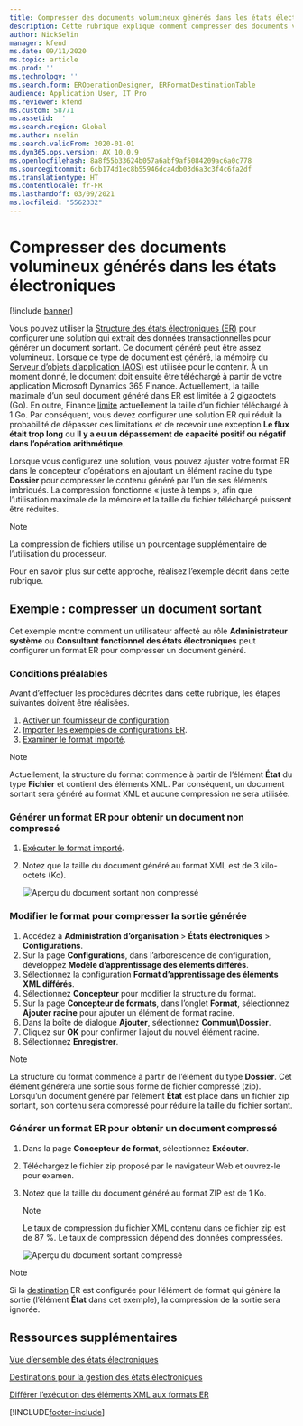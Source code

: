 ```yaml
---
title: Compresser des documents volumineux générés dans les états électroniques
description: Cette rubrique explique comment compresser des documents volumineux générés par un format d’état électronique (ER).
author: NickSelin
manager: kfend
ms.date: 09/11/2020
ms.topic: article
ms.prod: ''
ms.technology: ''
ms.search.form: EROperationDesigner, ERFormatDestinationTable
audience: Application User, IT Pro
ms.reviewer: kfend
ms.custom: 58771
ms.assetid: ''
ms.search.region: Global
ms.author: nselin
ms.search.validFrom: 2020-01-01
ms.dyn365.ops.version: AX 10.0.9
ms.openlocfilehash: 8a8f55b33624b057a6abf9af5084209ac6a0c778
ms.sourcegitcommit: 6cb174d1ec8b55946dca4db03d6a3c3f4c6fa2df
ms.translationtype: HT
ms.contentlocale: fr-FR
ms.lasthandoff: 03/09/2021
ms.locfileid: "5562332"
---
```

# <a name="compress-large-documents-that-are-generated-in-electronic-reporting"></a>Compresser des documents volumineux générés dans les états électroniques 

[!include [banner](../includes/banner.md)]

Vous pouvez utiliser la [Structure des états électroniques (ER)](general-electronic-reporting.md) pour configurer une solution qui extrait des données transactionnelles pour générer un document sortant. Ce document généré peut être assez volumineux. Lorsque ce type de document est généré, la mémoire du [Serveur d’objets d’application (AOS)](https://docs.microsoft.com/dynamics365/fin-ops-core/dev-itpro/dev-tools/access-instances#location-of-packages-source-code-and-other-aos-configurations) est utilisée pour le contenir. À un moment donné, le document doit ensuite être téléchargé à partir de votre application Microsoft Dynamics 365 Finance. Actuellement, la taille maximale d’un seul document généré dans ER est limitée à 2 gigaoctets (Go). En outre, Finance [limite](https://fix.lcs.dynamics.com/Issue/Details?kb=4569432&bugId=453907&dbType=3) actuellement la taille d’un fichier téléchargé à 1 Go. Par conséquent, vous devez configurer une solution ER qui réduit la probabilité de dépasser ces limitations et de recevoir une exception **Le flux était trop long** ou **Il y a eu un dépassement de capacité positif ou négatif dans l’opération arithmétique**.

Lorsque vous configurez une solution, vous pouvez ajuster votre format ER dans le concepteur d’opérations en ajoutant un élément racine du type **Dossier** pour compresser le contenu généré par l’un de ses éléments imbriqués. La compression fonctionne « juste à temps », afin que l’utilisation maximale de la mémoire et la taille du fichier téléchargé puissent être réduites.

> [!NOTE]
> La compression de fichiers utilise un pourcentage supplémentaire de l’utilisation du processeur.

Pour en savoir plus sur cette approche, réalisez l’exemple décrit dans cette rubrique.

## <a name="example-compress-an-outbound-document"></a>Exemple : compresser un document sortant

Cet exemple montre comment un utilisateur affecté au rôle **Administrateur système** ou **Consultant fonctionnel des états électroniques** peut configurer un format ER pour compresser un document généré.

### <a name="prerequisites"></a>Conditions préalables

Avant d’effectuer les procédures décrites dans cette rubrique, les étapes suivantes doivent être réalisées.

1. [Activer un fournisseur de configuration](er-defer-xml-element.md#activate-a-configuration-provider).
2. [Importer les exemples de configurations ER](er-defer-xml-element.md#import-the-sample-er-configurations).
3. [Examiner le format importé](er-defer-xml-element.md#review-the-imported-format).

> [!NOTE]
> Actuellement, la structure du format commence à partir de l’élément **État** du type **Fichier** et contient des éléments XML. Par conséquent, un document sortant sera généré au format XML et aucune compression ne sera utilisée.

### <a name="generate-an-er-format-to-get-an-uncompressed-document"></a>Générer un format ER pour obtenir un document non compressé

1. [Exécuter le format importé](er-defer-xml-element.md#run-the-imported-format).
2. Notez que la taille du document généré au format XML est de 3 kilo-octets (Ko).

    ![Aperçu du document sortant non compressé](./media/er-compress-outbound-files1.png)

### <a name="modify-the-format-to-compress-the-generated-output"></a>Modifier le format pour compresser la sortie générée

1. Accédez à **Administration d’organisation** \> **États électroniques** \> **Configurations**.
2. Sur la page **Configurations**, dans l’arborescence de configuration, développez **Modèle d’apprentissage des éléments différés**.
3. Sélectionnez la configuration **Format d’apprentissage des éléments XML différés**.
4. Sélectionnez **Concepteur** pour modifier la structure du format.
5. Sur la page **Concepteur de formats**, dans l’onglet **Format**, sélectionnez **Ajouter racine** pour ajouter un élément de format racine.
6. Dans la boîte de dialogue **Ajouter**, sélectionnez **Commun\\Dossier**.
7. Cliquez sur **OK** pour confirmer l’ajout du nouvel élément racine.
8. Sélectionnez **Enregistrer**.

> [!NOTE]
> La structure du format commence à partir de l’élément du type **Dossier**. Cet élément générera une sortie sous forme de fichier compressé (zip). Lorsqu’un document généré par l’élément **État** est placé dans un fichier zip sortant, son contenu sera compressé pour réduire la taille du fichier sortant.

### <a name="generate-an-er-format-to-get-a-compressed-document"></a>Générer un format ER pour obtenir un document compressé

1. Dans la page **Concepteur de format**, sélectionnez **Exécuter**.
2. Téléchargez le fichier zip proposé par le navigateur Web et ouvrez-le pour examen.
3. Notez que la taille du document généré au format ZIP est de 1 Ko.

    > [!NOTE] 
    > Le taux de compression du fichier XML contenu dans ce fichier zip est de 87 %. Le taux de compression dépend des données compressées.

    ![Aperçu du document sortant compressé](./media/er-compress-outbound-files2.png)

> [!NOTE]
> Si la [destination](electronic-reporting-destinations.md) ER est configurée pour l’élément de format qui génère la sortie (l’élément **État** dans cet exemple), la compression de la sortie sera ignorée.

## <a name="additional-resources"></a>Ressources supplémentaires

[Vue d’ensemble des états électroniques](general-electronic-reporting.md)

[Destinations pour la gestion des états électroniques](electronic-reporting-destinations.md)

[Différer l’exécution des éléments XML aux formats ER](er-defer-xml-element.md)


[!INCLUDE[footer-include](../../../includes/footer-banner.md)]